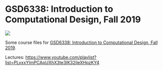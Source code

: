 # GSD6338: Introduction to Computational Design, Fall 2019

![](gsd6338_fall2019_student_projects_catalog.gif)

Some course files for [GSD6338: Introduction to Computational Design, Fall 2019](https://www.gsd.harvard.edu/course/introduction-to-computational-design-fall-2019/).

Lectures: https://www.youtube.com/playlist?list=PLvxxYImPCApUXhX3te3IK32ileXHpzKY4

